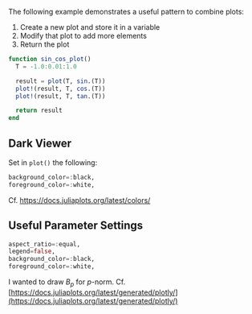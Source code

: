 The following example demonstrates a useful pattern to combine plots:
01. Create a new plot and store it in a variable
01. Modify that plot to add more elements
01. Return the plot
```julia
function sin_cos_plot()
  T = -1.0:0.01:1.0

  result = plot(T, sin.(T))
  plot!(result, T, cos.(T))
  plot!(result, T, tan.(T))

  return result
end
```

## Dark Viewer
Set in `plot()` the following:
```julia
background_color=:black,
foreground_color=:white,
```
Cf. <https://docs.juliaplots.org/latest/colors/>


## Useful Parameter Settings
```julia
aspect_ratio=:equal,
legend=false,
background_color=:black,
foreground_color=:white,
```


I wanted to draw $B_p$ for $p$-norm.
Cf. [https://docs.juliaplots.org/latest/generated/plotly/](https://docs.juliaplots.org/latest/generated/plotly/)






